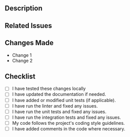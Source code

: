 ## Description

<!-- Provide a brief description of your changes and their purpose. -->

## Related Issues

<!-- Reference any related issues using the GitHub issue number, e.g., #123 -->

## Changes Made

<!-- List the changes you made, including new features, enhancements, bug fixes, etc. -->

- Change 1
- Change 2

## Checklist

- [ ] I have tested these changes locally
- [ ] I have updated the documentation if needed.
- [ ] I have added or modified unit tests (if applicable).
- [ ] I have run the linter and fixed any issues.
- [ ] I have run the unit tests and fixed any issues.
- [ ] I have run the integration tests and fixed any issues.
- [ ] My code follows the project's coding style guidelines.
- [ ] I have added comments in the code where necessary.
